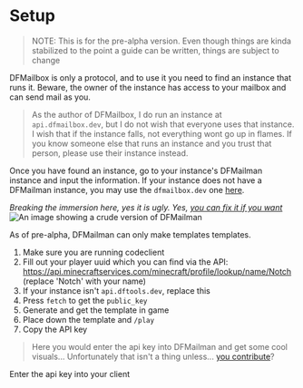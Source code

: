 # Setup
> NOTE: This is for the pre-alpha version. Even though things are kinda stabilized to the point a guide can be written, things are subject to change

DFMailbox is only a protocol, and to use it you need to find an instance that runs it.
Beware, the owner of the instance has access to your mailbox and can send mail as you.

> As the author of DFMailbox, I do run an instance at `api.dfmailbox.dev`, but I do not wish that everyone uses that instance.
I wish that if the instance falls, not everything wont go up in flames.
If you know someone else that runs an instance and you trust that person, please use their instance instead.

Once you have found an instance, go to your instance's DFMailman instance and input the information.
If your instance does not have a DFMailman instance, you may use the `dfmailbox.dev` one [here](https://dfmm.dftools.dev).

*Breaking the immersion here, yes it is ugly. Yes, [you can fix it if you want](https://github.com/DynamicCake/dfmailman)*
![An image showing a crude version of DFMailman](/assets/dfmailman.png)

As of pre-alpha, DFMailman can only make templates templates.

1. Make sure you are running codeclient
2. Fill out your player uuid which you can find via the API:
<https://api.minecraftservices.com/minecraft/profile/lookup/name/Notch> (replace 'Notch' with your name)
3. If your instance isn't `api.dftools.dev`, replace this
4. Press `fetch` to get the `public_key`
5. Generate and get the template in game
6. Place down the template and `/play`
7. Copy the API key

> Here you would enter the api key into DFMailman and get some cool visuals...
Unfortunately that isn't a thing unless... [you contribute](https://github.com/DynamicCake/dfmailman)?

Enter the api key into your client
